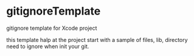 # gitignoreTemplate
gitignore template for Xcode project

this template halp at the project start with a sample of files, lib, directory need to ignore when init your git.
